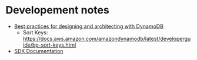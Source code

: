 # Developement notes

- [Best practices for designing and architecting with DynamoDB](https://docs.aws.amazon.com/amazondynamodb/latest/developerguide/best-practices.html)
  - Sort Keys: <https://docs.aws.amazon.com/amazondynamodb/latest/developerguide/bp-sort-keys.html>
- [SDK Documentation](https://docs.aws.amazon.com/sdkfornet/v4/apidocs/items/DynamoDBv2/NDynamoDBv2.html)
